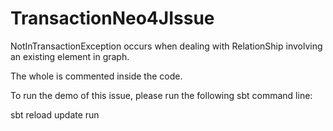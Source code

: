 TransactionNeo4JIssue
=====================

NotInTransactionException occurs when dealing with RelationShip involving an existing element in graph.

The whole is commented inside the code.

To run the demo of this issue, please run the following sbt command line:

sbt reload update run
